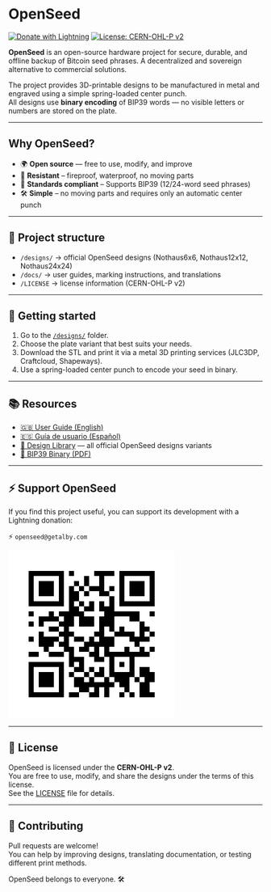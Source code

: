 # OpenSeed 
[![Donate with Lightning](https://img.shields.io/badge/%E2%9A%A1%EF%B8%8F-Donate-orange)](https://getalby.com/p/openseed) [![License: CERN-OHL-P v2](https://img.shields.io/badge/License-CERN--OHL--P--v2-blue)](./LICENSE)

**OpenSeed** is an open-source hardware project for secure, durable, and offline backup of Bitcoin seed phrases.
A decentralized and sovereign alternative to commercial solutions.

The project provides 3D-printable designs to be manufactured in metal and engraved using a simple spring-loaded center punch.  
All designs use **binary encoding** of BIP39 words — no visible letters or numbers are stored on the plate.

---

## Why OpenSeed?

- 🌍 **Open source** — free to use, modify, and improve
- 🧱 **Resistant** – fireproof, waterproof, no moving parts
- 🧠 **Standards compliant** – Supports BIP39 (12/24-word seed phrases)
- 🛠️ **Simple** – no moving parts and requires only an automatic center punch

---

## 📂 Project structure

- `/designs/` → official OpenSeed designs (Nothaus6x6, Nothaus12x12, Nothaus24x24)  
- `/docs/` → user guides, marking instructions, and translations  
- `/LICENSE` → license information (CERN-OHL-P v2)

---

## 🚀 Getting started

1. Go to the [`/designs/`](./designs) folder.  
2. Choose the plate variant that best suits your needs.  
3. Download the STL and print it via a metal 3D printing services (JLC3DP, Craftcloud, Shapeways).
4. Use a spring-loaded center punch to encode your seed in binary.

---

## 📚 Resources

- [🇬🇧 User Guide (English)](./docs/user-guide.en.md)  
- [🇪🇸 Guía de usuario (Español)](./docs/user-guide.es.md)  
- [📂 Design Library](./designs) — all official OpenSeed designs variants
- [📑 BIP39 Binary (PDF)](./docs/Bip39-Binary.pdf)

---

## ⚡️ Support OpenSeed

If you find this project useful, you can support its development with a Lightning donation:

⚡️ `openseed@getalby.com`

![Donate with Lightning](./docs/images/openseed@getalby.com.png)

---

## 📜 License

OpenSeed is licensed under the **CERN-OHL-P v2**.  
You are free to use, modify, and share the designs under the terms of this license.  
See the [LICENSE](./LICENSE) file for details.

---

## 🙌 Contributing

Pull requests are welcome!  
You can help by improving designs, translating documentation, or testing different print methods.

OpenSeed belongs to everyone. 🛠️
